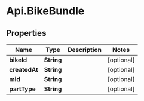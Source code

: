 # Api.BikeBundle

## Properties

Name | Type | Description | Notes
------------ | ------------- | ------------- | -------------
**bikeId** | **String** |  | [optional] 
**createdAt** | **String** |  | [optional] 
**mid** | **String** |  | [optional] 
**partType** | **String** |  | [optional] 


